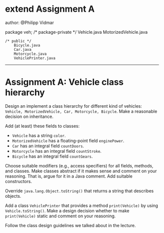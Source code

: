 # extend Assignment A
author: @Philipp Vidmar

package veh;
    /* package-private */
        Vehicle.java
        MotorizedVehicle.java

    /* public */
        Bicycle.java
        Car.java
        Motorcycle.java
        VehiclePrinter.java     
-----------------------------------------------------------------------------------

# Assignment A: Vehicle class hierarchy

Design an implement a class hierarchy for different kind of vehicles: `Vehicle,
MotorizedVehicle, Car, Motorcycle, Bicycle`. Make a reasonable decision on
inheritance.

Add (at least) these fields to classes:

* `Vehicle` has a string `color`.
* `MotorizedVehicle` has a floating-point field `enginePower`.
* `Car` has an integral field `countDoors`.
* `Motorcycle` has an integral field `countStroke`.
* `Bicycle` has an integral field `countGears`.

Choose suitable modifiers (e.g., access specifiers) for all fields, methods,
and classes. Make classes abstract if it makes sense and comment on your
reasoning. That is, argue for it in a Java comment. Add suitable constructors.

Override `java.lang.Object.toString()` that returns a string that describes
objects.

Add a class `VehiclePrinter` that provides a method `print(Vehicle)` by using
`Vehicle.toString()`. Make a design decision whether to make `print(Vehicle)`
static and comment on your reasoning.

Follow the class design guidelines we talked about in the lecture.


